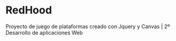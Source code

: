 # RedHood
Proyecto de juego de plataformas creado con Jquery y Canvas | 2º Desarrollo de aplicaciones Web
